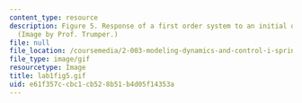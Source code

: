 ```yaml
---
content_type: resource
description: Figure 5. Response of a first order system to an initial displacement.
  (Image by Prof. Trumper.)
file: null
file_location: /coursemedia/2-003-modeling-dynamics-and-control-i-spring-2005/e61f357ccbc1cb528b51b4d05f14353a_lab1fig5.gif
file_type: image/gif
resourcetype: Image
title: lab1fig5.gif
uid: e61f357c-cbc1-cb52-8b51-b4d05f14353a
---
```

